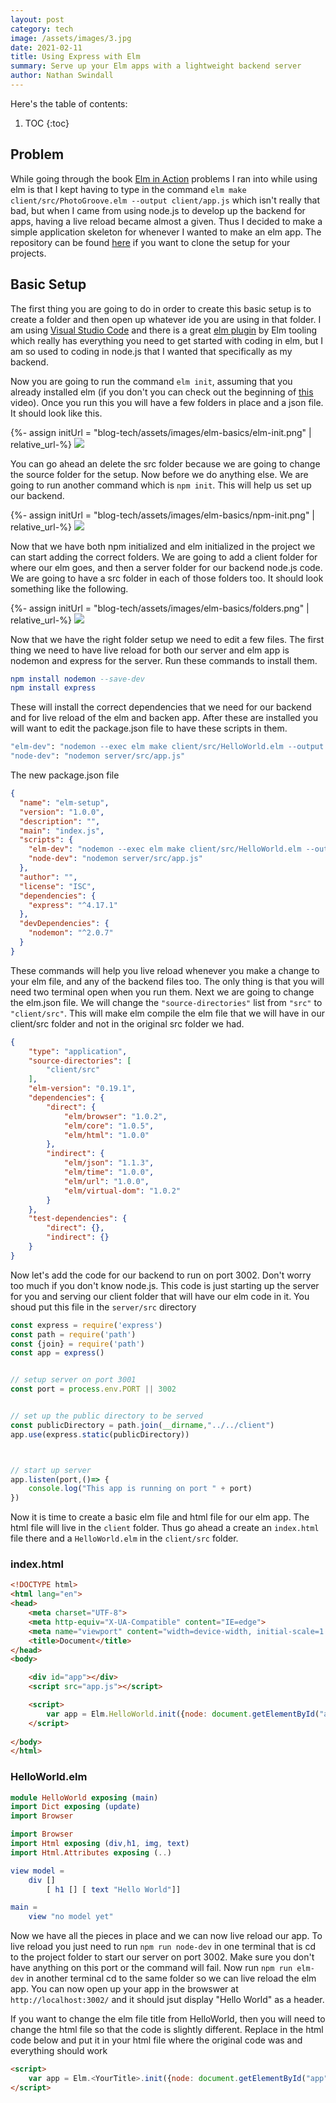 ```yaml
---
layout: post
category: tech
image: /assets/images/3.jpg
date: 2021-02-11
title: Using Express with Elm
summary: Serve up your Elm apps with a lightweight backend server
author: Nathan Swindall
---
```




Here's the table of contents:

1. TOC
{:toc}



## Problem

While going through the book [Elm in Action](https://www.manning.com/books/elm-in-action?utm_source=Swindeasy&utm_medium=affiliate&utm_campaign=book_rfeldman_elm_4_14_20&utm_content=number2&a_aid=Swindeasy&a_bid=a11d59e7) problems I ran into while using elm is that I kept having to type in the command `elm make client/src/PhotoGroove.elm --output client/app.js` which isn't really that bad, but when I came from using node.js to develop up the backend for apps, having a live reload became almost a given. Thus I decided to make a simple application skeleton for whenever I wanted to make an elm app. The repository can be found [here](https://github.com/NathanSwindall/elm-setup) if you want to clone the setup for your projects. 

## Basic Setup

The first thing you are going to do in order to create this basic setup is to create a folder and then open up whatever ide you are using in that folder. I am using [Visual Studio Code](https://code.visualstudio.com/) and there is a great [elm plugin](https://marketplace.visualstudio.com/items?itemName=Elmtooling.elm-ls-vscode) by Elm tooling which really has everything you need to get started with coding in elm, but I am so used to coding in node.js that I wanted that specifically as my backend. 

Now you are going to run the command `elm init`, assuming that you already installed elm (if you don't you can check out the beginning of [this](https://www.youtube.com/watch?v=5XT5Qh5xdyI&t=82s) video). Once you run this you will have a few folders in place and a json file. It should look like this. 



<p></p>
{%- assign initUrl = "blog-tech/assets/images/elm-basics/elm-init.png" | relative_url-%}
<img src ="{{initUrl}}">
<p></p>

You can go ahead an delete the src folder because we are going to change the source folder for the setup. Now before we do anything else. We are going to run another command which is `npm init`. This will help us set up our backend. 


<p></p>
{%- assign initUrl = "blog-tech/assets/images/elm-basics/npm-init.png" | relative_url-%}
<img src ="{{initUrl}}">
<p></p>


Now that we have both npm initialized and elm initialized in the project we can start adding the correct folders. We are going to add a client folder for where our elm goes, and then a server folder for our backend node.js code. We are going to have a src folder in each of those folders too. It should look something like the following. 


<p></p>
{%- assign initUrl = "blog-tech/assets/images/elm-basics/folders.png" | relative_url-%}
<img src ="{{initUrl}}">
<p></p>


Now that we have the right folder setup we need to edit a few files. The first thing we need to have live reload for both our server and elm app is nodemon and express for the server. Run these commands to install them.


```elm
npm install nodemon --save-dev
npm install express
```

These will install the correct dependencies that we need for our backend and for live reload of the elm and backen app. After these are installed you will want to edit the package.json file to have these scripts in them. 

```elm
"elm-dev": "nodemon --exec elm make client/src/HelloWorld.elm --output client/app.js",
"node-dev": "nodemon server/src/app.js"
```

The new package.json file
```json
{
  "name": "elm-setup",
  "version": "1.0.0",
  "description": "",
  "main": "index.js",
  "scripts": {
    "elm-dev": "nodemon --exec elm make client/src/HelloWorld.elm --output client/app.js",
    "node-dev": "nodemon server/src/app.js"
  },
  "author": "",
  "license": "ISC",
  "dependencies": {
    "express": "^4.17.1"
  },
  "devDependencies": {
    "nodemon": "^2.0.7"
  }
}

```

These commands will help you live reload whenever you make a change to your elm file, and any of the backend files too. The only thing is that you will need two terminal open when you run them. Next we are going to change the elm.json file. We will change the `"source-directories"` list from `"src"` to `"client/src"`. This will make elm compile the elm file that we will have in our client/src folder and not in the original src folder we had. 

```json
{
    "type": "application",
    "source-directories": [
        "client/src"
    ],
    "elm-version": "0.19.1",
    "dependencies": {
        "direct": {
            "elm/browser": "1.0.2",
            "elm/core": "1.0.5",
            "elm/html": "1.0.0"
        },
        "indirect": {
            "elm/json": "1.1.3",
            "elm/time": "1.0.0",
            "elm/url": "1.0.0",
            "elm/virtual-dom": "1.0.2"
        }
    },
    "test-dependencies": {
        "direct": {},
        "indirect": {}
    }
}
```

Now let's add the code for our backend to run on port 3002. Don't worry too much if you don't know node.js. This code is just starting up the server for you and serving our client folder that will have our elm code in it. You shoud put this file in the `server/src` directory

```js
const express = require('express')
const path = require('path')
const {join} = require('path')
const app = express()


// setup server on port 3001
const port = process.env.PORT || 3002


// set up the public directory to be served
const publicDirectory = path.join(__dirname,"../../client")
app.use(express.static(publicDirectory))



// start up server
app.listen(port,()=> {
    console.log("This app is running on port " + port)
})
```
Now it is time to create a basic elm file and html file for our elm app. The html file will live in the `client` folder. Thus go ahead a create an `index.html` file there and a `HelloWorld.elm` in the `client/src` folder. 


### **index.html**
```html
<!DOCTYPE html>
<html lang="en">
<head>
    <meta charset="UTF-8">
    <meta http-equiv="X-UA-Compatible" content="IE=edge">
    <meta name="viewport" content="width=device-width, initial-scale=1.0">
    <title>Document</title>
</head>
<body>

    <div id="app"></div>
    <script src="app.js"></script>

    <script>
        var app = Elm.HelloWorld.init({node: document.getElementById("app")})
    </script>
    
</body>
</html>
```

### **HelloWorld.elm**
```elm
module HelloWorld exposing (main)
import Dict exposing (update)
import Browser

import Browser
import Html exposing (div,h1, img, text)
import Html.Attributes exposing (..)

view model = 
    div [] 
        [ h1 [] [ text "Hello World"]]

main =
    view "no model yet"
```

Now we have all the pieces in place and we can now live reload our app. To live reload you just need to run `npm run node-dev` in one terminal that is cd to the project folder to start our server on port 3002. Make sure you don't have anything on this port or the command will fail. Now run `npm run elm-dev` in another terminal cd to the same folder so we can live reload the elm app. You can now open up your app in the browswer at `http://localhost:3002/` and it should jsut display "Hello World" as a header. 

If you want to change the elm file title from HelloWorld, then you will need to change the html file so that the code is slightly different. Replace <YourTitle> in the html code below and put it in your html file where the original code was and everything should work

```html
<script>
    var app = Elm.<YourTitle>.init({node: document.getElementById("app")})
</script>
```



